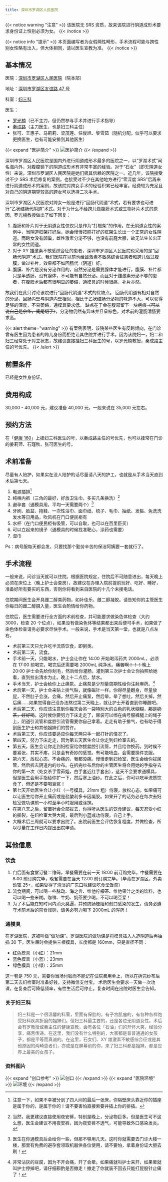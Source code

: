 ```yaml
---
title: 深圳市罗湖区人民医院
---
```


{{< notice warning "注意" >}}
该医院无 SRS 资质，故来该院进行阴道成形术要求身份证上性别必须为女。
{{< /notice >}}
</p>
{{< notice info "提示" >}}
本页面编写者为女假两性畸形，手术流程可能与跨性别女性略有出入，但大体相同，请以医生宣教为准。
{{< /notice >}}

## 基本情况

医院：[深圳市罗湖区人民医院](https://www.szlhyy.com.cn)（院本部）

地址：[深圳市罗湖区友谊路 47 号](https://amap.com/place/B02F38IHAD)

科室：[妇三科](https://www.szlhyy.com.cn/ksjs/lcks/fsk.htm)

医生：
- [罗光楠](https://www.szlhyy.com.cn/info/1126/6882.htm)（已不主刀，但仍然参与手术并进行手术指导）
- [秦成路](https://www.szlhyy.com.cn/info/1352/9047.htm)（主刀医生，也是妇三科主任）
- 张可、王惠子、马莉莉、梁茂莲、任俊旭、黎雪茹（随机分配，似乎可以要求更换医生，也有可能安排到其他医生）

{{< expand "医护简介" >}}
![医护简介](staffs.jpg)
{{< /expand >}}
</p>

深圳市罗湖区人民医院是国内外进行阴道成形术最多的医院之一，以“罗湖术式”闻名海内外，对腹腔镜下的阴道成形术有非常丰富的经验。对于“石女”（即无阴道女性）来说，深圳市罗湖区人民医院是她们极其信赖的医院之一。近几年，该院接受过不少 SRS 术后修复的案例，也接受过不少在其他地方进行“零深度 SRS”后再来进行阴道成形术的案例，故该院对跨女手术的经验积累已经丰富。经费较为充足且对自己的阴道期望较高的跨女可以选择二次手术。

深圳市罗湖区人民医院对跨女一般是进行“回肠代阴道”术式，若有要求也可进行“乙状结肠代阴道”术式。对于为什么不给跨儿做腹膜术式或生物补片术式的原因，罗光楠教授做出了如下回复：

1. 腹膜和补片对于无阴道女性仅仅只是作为“打框架”的作用。在无阴道女性的案例中，当阴道框架打好后，她会慢慢按照打好的框架生长出一个正常的女性阴道。而跨女没有卵巢，雌性激素分泌不够，也没有前庭大腺，故无法生长出正常的女性阴道。
1. 对于 XY 雄激素不敏感综合征的患者，深圳市罗湖区人民医院也采用的是“回肠代阴道”术式。我们医院在以前也给雄激素不敏感综合征患者和跨儿做过腹膜，做过补片，效果都不如回肠代（阴道）好。
1. 腹膜、补片是没有分泌作用的，自然分泌是需要腺体才能进行，腹膜、补片都只是半透膜，没有腺体，不可能有自然分泌。而且对于雌激素分泌不够的患者，在腹膜术后都有很明显的萎缩，通模具的时候很痛，补片亦然。

故我们在此只讨论该院进行“回肠代阴道”术式的优缺点。
回肠代阴道有相对自然的分泌，回肠内壁与阴道内壁相似，相比于乙状结肠分泌物的味道不大，可以获得足够的深度，不易萎缩，通模具要求低。
缺点在于会在腹部留下一块疤痕<del>（可以说自己是余华，阑尾切了）</del>，分泌物仍然有异味并且呈棕色，对术前的灌肠清肠要求高。

{{< alert theme="warning" >}}
有案例表明，该院某些医生有反跨倾向，在门诊曾有医生因为患者的跨儿身份而拒绝让其住院并进行手术。因为该院妇一，妇二和妇三经常处于对立状态，故建议直接挂妇三科医生的号，以罗光楠教授，秦成路主任的号优先。
{{< /alert >}}

## 前置条件

已经是女性身份证。

## 费用构成

30,000 - 40,000 元，建议准备 40,000 元，一般来说在 35,000 元左右。

## 预约方法

在「[健康 160](https://www.91160.com)」上挂妇三科医生的号，以秦成路主任的号优先，也可以挂常在门诊的姜莉萍、石瑾秋、张可医生的号。

## 术前准备


尽量有人陪护，如果实在没人陪护的话尽量请八天的护工，也就是从手术当天直到术后第七天。

1. 电源插排[^1]
1. 纯棉内裤（三角的最好，好放卫生巾，多买几条换洗）[^2]
1. 避孕套（通模具用，平均一天需要两个）[^3]
1. 牙刷、脸盆、拖鞋、一次性浴巾、面巾纸、梳子、毛巾、抽纸、发箍、免洗洗发水等日用品，吹风机在门口便民柜有
1. 水杯（在门口便民柜有吸管，可以自取，也可以在百里臣买）
1. 可以立起来的镜子（通模具的时候找准靶心，涂药也需要）
1. 湿巾

Ps：病号服每天都会发，只要找那个勤劳辛苦的保洁阿姨要一套就行了。

## 手术流程

一般来说，问诊当天就可以住院。根据医院规定，住院后不可随意进出，每天晚上必须在床位上（晚上护士会查房），故建议在办理入院前提前玩好、吃好、睡好，准备好所有要买的东西，否则你将看到来自医院的十几个未接电话。

住院期间医生会开具雌二醇类药物，如补佳乐、雌二醇凝胶。请告知你的主管医生你每日的雌二醇摄入量，医生会酌情给你药物。

住院后，医生需要进行全方面的术前检查，并可能要求做染色体检查（大约 3000，检查 20 个位点），如果没有做染色体等结果都出来后便可手术，如果做了染色体检查请务必要求尽快手术。一般来说，手术是当天第一堂，也就是八点左右。

- 术前第三天只允许吃半流质饮食，即粥类。
- 术前第二天，流食。
- 手术前一天，只能喝水，护士会让你在 14:00 开始喝泻药共 2000mL，必须在 17:00 前喝完，喝完后还需要喝 2000mL 纯净水。<del>痛苦啊！！！</del>晚上 20:00 护士会先给你刮毛，然后给你灌肠，灌到第三次护士会让你拍照给她看，直到拉出清水为止。晚上十二点后，禁水。
- 手术当天，护士会给你上止痛泵。止痛泵是少剂量周期性给你注射麻药。[^t]
- 术后第一天，护士会来贴上排气贴，就像磁针一样。你得尽量翻身，尽量放屁，不然肚子会涨，会痛，然后开止痛泵，然后晕，晕了想吐，然后关掉，然后痛……如果觉得自己没办法熬过第二天晚上，就让护士开着直到你睡醒吧。
- 术后第二天，你应该注意到你每天会吊一袋特别大的白色的乳状糊糊，~~那是奶茶，好好喝~~。这时候你要努力下床走走了，尿袋可以绑在病号服裤腿上的绳子上，阴道引流管和盆腔引流管需要你自己拿着。走走有助于排气，也有助于得到医生护士和其他姐妹们的赞许。
- 术后第三天，你应该要适应你每天两只手一起打针的情况了。
- 第四天，努力下床走走，因为第五天医生会让你走到妇检室去的。
- 第五天，医生会让你走到妇检室给你拔盆腔引流管，并且给你换药。到时候不要紧张，其实不疼，只是会有奇妙的感觉。有可能喷血，会需要换件衣服。
- 第六天，放松心态，不会痛的，我都没痛。慢慢走到妇检室，医生会给你拔尿管，然后拆去阴道内的纱布。在拆完纱布后你的主管医生将会用她的手指夺去你的第一次（处女杀手雪茹姐，白手套近红手套出），这天不会要求通模具，但是医生会用手指给你扩一下，然后塞上油纱。在此之后，你可以吃半流质饮食了，但还是不要喝豆浆！
- 第七天开始医生会让小红（一号模具，21mm 粗）侍寝，放松心态，如果痛可以让医生给你开止痛药或是盐酸利多卡因凝胶。如果开了的话务必在每次去妇检室做功课前一小时至半小时服用或涂抹。
- 在第八天之后，留置针会全部拔去，你得听从医生的饮食建议，每天忍受小红的撕裂，在妇检室大哭大闹，最后到小蓝成功侍寝，自己上手。
- 大概术后三周就可以要求出院了。出院前医生会评估恢复程度，并做检查，所以尽量在工作日内提出出院申请。

## 其他信息
### 饮食

1. 门后面有食堂订餐二维码，早餐需要在前一天 18:00 前订购完毕，中餐需要在 8:00 前订购完毕，晚餐需要在当天 12:00 前订购完毕。（毕竟在罗湖区，外卖动辄 25+，如果受得了清淡的广东口味建议吃食堂饭菜）
1. 流食期间，可以喝一些脉动、海之言、维他柠檬茶、维他果汁之类的饮料，也可以喝一些米糊。咖啡、牛奶、奶茶要少喝，不可以喝豆浆！
1. 为了术后能在短时间内消灭臭逼，并预防肠梗阻和创口感染的发生，请务必遵守术前术后的禁食规则，请务必努力喝下 2000mL 的泻药！

### 通模具

在罗湖医院，这被叫做“做功课”。罗湖医院的做功课是将模具插入人造阴道后再抽插 30 下。医生届时会提供三根模具，长度都是 160mm，只是直径不同：

- 红色模具（小红）：21mm
- 蓝色模具（小蓝）：23mm
- 绿色模具（小绿）：25mm

这一套是 750 元，需要你当场付钱而不能记在住院费用单上，所以在拆完纱布后第二天去妇检室时准备好钱，支持微信支付宝。
术后医生会要求一天做一次功课，在复查后可降低频率，有性生活后可停止。复查时间在出院时医生会告知。

### 关于妇三科

> 妇三科是一个很温馨的科室，里面有保胎的，有子宫肌瘤的，有各种各样饱受妇科疾病折磨的姐妹们。但妇三科最主要的，还是各位无阴道女性。术后会有罗教授或秦主任的健康宣教，会有各位「石油」们的开怀大笑，经验分享，痛苦传递。在这里，我们没有什么特别的，大家都是普普通通的女孩子，都是平等而真诚的。在这里，石女们、XY 雄激素不敏感综合征或是其他原因的两畸患者们，亦或是在屏幕前的你，来了妇三科都是姐妹，都是世界上最美的女孩子。

### 资料图片

{{< expand "创口参考" >}}
![创口](wound.jpg)
{{< /expand >}}
{{< expand "医院环境" >}}
![环境](condition.jpg)
{{< /expand >}}

[^1]: 注意一下，如果不幸被分到了四人间的最后一张床，你隔壁床头靠近你的插座是属于你的，是属于你的！请不要害怕直接索要并插上你的排插。
[^2]: 当然，我更建议直接使用夜安裤，特别是晚上，分泌物巨多。但是医生可不这么想，医生会建议不用夜安裤，因为夜安裤不透气，可能导致外口感染发炎。
[^3]: 医生在你通模具后会给你一些，但那不够用几天。这时你就需要去门诊大楼一楼，那里有免费的避孕套领取机器供各位使用，请不要怕，拿着身份证大胆去刷！
[^t]: 非常沾灰的豆腐，因为不开会痛，开了会晕。如果痛就叫护士来开，如果晕就叫护士停掉吧，请仔细斟酌是否撤走！撤走了你就装不回去只能打屁股针止痛了！
